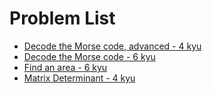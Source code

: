 # Problem List

* [Decode the Morse code, advanced - 4 kyu](https://www.codewars.com/kata/54b72c16cd7f5154e9000457)
* [Decode the Morse code - 6 kyu](https://www.codewars.com/kata/54b724efac3d5402db00065e)
* [Find an area - 6 kyu](https://www.codewars.com/kata/59b166f0a35510270800018d)
* [Matrix Determinant - 4 kyu](https://www.codewars.com/kata/52a382ee44408cea2500074c)

